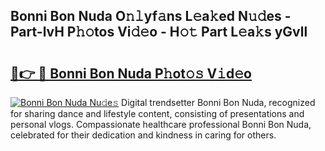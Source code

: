 ## Bonni Bon Nuda O𝚗𝚕yf𝚊ns L𝚎a𝚔ed N𝚞𝚍es - Part-lvH P𝚑𝚘tos Vi𝚍𝚎o - H𝚘𝚝 Part L𝚎a𝚔s yGvll

# <h2><a href="http://kf17n8.oniu.top/?m=Bonni+Bon+Nuda">🔗👉 🔴 Bonni Bon Nuda P𝚑ot𝚘𝚜 V𝚒d𝚎o</a></h2>

[![Bonni Bon Nuda Nu𝚍e𝚜](https://i.imgur.com/0qMVB7G.gif)](http://kf17n8.oniu.top/?m=Bonni+Bon+Nuda)
Digital trendsetter Bonni Bon Nuda, recognized for sharing dance and lifestyle content, consisting of presentations and personal vlogs. Compassionate healthcare professional Bonni Bon Nuda, celebrated for their dedication and kindness in caring for others.  
